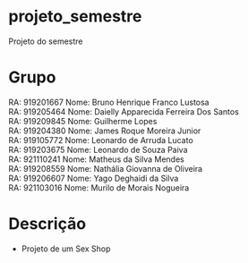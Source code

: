 # projeto_semestre
Projeto do semestre

# Grupo

  RA: 919201667 Nome: Bruno Henrique Franco Lustosa<br/>
  RA: 919205464 Nome: Daielly Apparecida Ferreira Dos Santos<br/>
  RA: 919209845 Nome: Guilherme Lopes<br/>
  RA: 919204380 Nome: James Roque Moreira Junior<br/>
  RA: 919105772 Nome: Leonardo de Arruda Lucato<br/>
  RA: 919203675 Nome: Leonardo de Souza Paiva<br/>
  RA: 921110241 Nome: Matheus da Silva Mendes<br/>
  RA: 919208559 Nome: Nathália Giovanna de Oliveira<br/>
  RA: 919206607 Nome: Yago Deghaidi da Silva<br/>
  RA: 921103016 Nome: Murilo de Morais Nogueira

# Descrição

- Projeto de um Sex Shop
